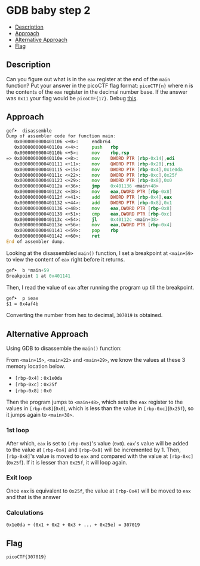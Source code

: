 # GDB baby step 2

- [Description](#description)
- [Approach](#approach)
- [Alternative Approach](#alternative-approach)
- [Flag](#flag)

## Description

Can you figure out what is in the `eax` register at the end of the `main` function? Put your answer in the picoCTF flag format: `picoCTF{n}` where n is the contents of the `eax` register in the decimal number base. If the answer was `0x11` your flag would be `picoCTF{17}`.
Debug [this](https://artifacts.picoctf.net/c/520/debugger0_b).

## Approach

```asm
gef➤  disassemble
Dump of assembler code for function main:
   0x0000000000401106 <+0>:     endbr64
   0x000000000040110a <+4>:     push   rbp
   0x000000000040110b <+5>:     mov    rbp,rsp
=> 0x000000000040110e <+8>:     mov    DWORD PTR [rbp-0x14],edi
   0x0000000000401111 <+11>:    mov    QWORD PTR [rbp-0x20],rsi
   0x0000000000401115 <+15>:    mov    DWORD PTR [rbp-0x4],0x1e0da
   0x000000000040111c <+22>:    mov    DWORD PTR [rbp-0xc],0x25f
   0x0000000000401123 <+29>:    mov    DWORD PTR [rbp-0x8],0x0
   0x000000000040112a <+36>:    jmp    0x401136 <main+48>
   0x000000000040112c <+38>:    mov    eax,DWORD PTR [rbp-0x8]
   0x000000000040112f <+41>:    add    DWORD PTR [rbp-0x4],eax
   0x0000000000401132 <+44>:    add    DWORD PTR [rbp-0x8],0x1
   0x0000000000401136 <+48>:    mov    eax,DWORD PTR [rbp-0x8]
   0x0000000000401139 <+51>:    cmp    eax,DWORD PTR [rbp-0xc]
   0x000000000040113c <+54>:    jl     0x40112c <main+38>
   0x000000000040113e <+56>:    mov    eax,DWORD PTR [rbp-0x4]
   0x0000000000401141 <+59>:    pop    rbp
   0x0000000000401142 <+60>:    ret
End of assembler dump.
```

Looking at the disassembled `main()` function, I set a breakpoint at `<main+59>` to view the content of `eax` right before it returns.

```asm
gef➤  b *main+59
Breakpoint 1 at 0x401141
```

Then, I read the value of `eax` after running the program up till the breakpoint.

```asm
gef➤  p $eax
$1 = 0x4af4b
```

Converting the number from hex to decimal, `307019` is obtained.

## Alternative Approach

Using GDB to disassemble the `main()` function:

From `<main+15>`, `<main+22>` and `<main+29>`, we know the values at these 3 memory location below.
- `[rbp-0x4]` : `0x1e0da`
- `[rbp-0xc]` : `0x25f`
- `[rbp-0x8]` : `0x0`

Then the program jumps to `<main+48>`, which sets the `eax` register to the values in `[rbp-0x8]`(`0x0`), which is less than the value in `[rbp-0xc]`(`0x25f`), so it jumps again to `<main+38>`.

### 1st loop

After which, `eax` is set to `[rbp-0x8]`'s value (`0x0`). `eax`'s value will be added to the value at `[rbp-0x4]` and `[rbp-0x8]` will be incremented by 1. Then, `[rbp-0x8]`'s value is moved to `eax` and compared with the value at `[rbp-0xc]`(`0x25f`). If it is lesser than `0x25f`, it will loop again.

### Exit loop

Once `eax` is equivalent to `0x25f`, the value at `[rbp-0x4]` will be moved to `eax` and that is the answer

### Calculations

```
0x1e0da + (0x1 + 0x2 + 0x3 + ... + 0x25e) = 307019
```

## Flag

`picoCTF{307019}`
